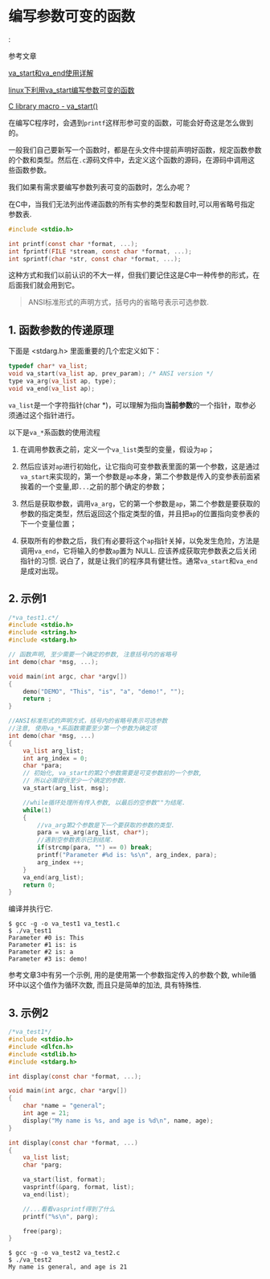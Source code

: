 # 编写参数可变的函数

<!tags!>: <!c!> <!va_start!>

参考文章

[va_start和va_end使用详解](http://www.cnblogs.com/hanyonglu/archive/2011/05/07/2039916.html)

[linux下利用va_start编写参数可变的函数](http://ju.outofmemory.cn/entry/154069)

[C library macro - va_start()](https://www.tutorialspoint.com/c_standard_library/c_macro_va_start.htm)

在编写C程序时，会遇到`printf`这样形参可变的函数，可能会好奇这是怎么做到的。

一般我们自己要新写一个函数时，都是在头文件中提前声明好函数，规定函数参数的个数和类型。然后在`.c`源码文件中，去定义这个函数的源码，在源码中调用这些函数参数。

我们如果有需求要编写参数列表可变的函数时，怎么办呢？

在C中，当我们无法列出传递函数的所有实参的类型和数目时,可以用省略号指定参数表.

```c
#include <stdio.h>

int printf(const char *format, ...);
int fprintf(FILE *stream, const char *format, ...);
int sprintf(char *str, const char *format, ...);
```

这种方式和我们以前认识的不大一样，但我们要记住这是C中一种传参的形式，在后面我们就会用到它。

> ANSI标准形式的声明方式，括号内的省略号表示可选参数.

## 1. 函数参数的传递原理

下面是 <stdarg.h> 里面重要的几个宏定义如下：

```c
typedef char* va_list;
void va_start(va_list ap, prev_param); /* ANSI version */
type va_arg(va_list ap, type);
void va_end(va_list ap);
```

`va_list`是一个字符指针(char *)，可以理解为指向**当前参数**的一个指针，取参必须通过这个指针进行。

以下是`va_*`系函数的使用流程

1. 在调用参数表之前，定义一个`va_list`类型的变量，假设为`ap`；

2. 然后应该对`ap`进行初始化，让它指向可变参数表里面的第一个参数，这是通过`va_start`来实现的，第一个参数是`ap`本身，第二个参数是传入的变参表前面紧挨着的一个变量,即`...`之前的那个确定的参数；

3. 然后是获取参数，调用`va_arg`，它的第一个参数是`ap`，第二个参数是要获取的参数的指定类型，然后返回这个指定类型的值，并且把`ap`的位置指向变参表的下一个变量位置；

4. 获取所有的参数之后，我们有必要将这个`ap`指针关掉，以免发生危险，方法是调用`va_end`，它将输入的参数`ap`置为 NULL. 应该养成获取完参数表之后关闭指针的习惯. 说白了，就是让我们的程序具有健壮性。通常`va_start`和`va_end`是成对出现。

## 2. 示例1

```c
/*va_test1.c*/
#include <stdio.h>
#include <string.h>
#include <stdarg.h>

// 函数声明, 至少需要一个确定的参数, 注意括号内的省略号
int demo(char *msg, ...);

void main(int argc, char *argv[])
{
    demo("DEMO", "This", "is", "a", "demo!", "");
    return ;
}

//ANSI标准形式的声明方式，括号内的省略号表示可选参数
//注意, 使用va_*系函数需要至少第一个参数为确定项
int demo(char *msg, ...)
{
    va_list arg_list;
    int arg_index = 0;
    char *para;
    // 初始化, va_start的第2个参数需要是可变参数前的一个参数, 
    // 所以必需提供至少一个确定的参数.
    va_start(arg_list, msg);

    //while循环处理所有传入参数, 以最后的空参数""为结尾.
    while(1)
    {
        //va_arg第2个参数是下一个要获取的参数的类型.
        para = va_arg(arg_list, char*);
        //遇到空参数表示已到结尾.
        if(strcmp(para, "") == 0) break;
        printf("Parameter #%d is: %s\n", arg_index, para);
        arg_index ++;
    }
    va_end(arg_list);
    return 0;
}

```

编译并执行它.

```
$ gcc -g -o va_test1 va_test1.c 
$ ./va_test1 
Parameter #0 is: This
Parameter #1 is: is
Parameter #2 is: a
Parameter #3 is: demo!
```

参考文章3中有另一个示例, 用的是使用第一个参数指定传入的参数个数, while循环中以这个值作为循环次数, 而且只是简单的加法, 具有特殊性.

## 3. 示例2

```c
/*va_test1*/
#include <stdio.h>
#include <dlfcn.h>
#include <stdlib.h>
#include <stdarg.h>

int display(const char *format, ...);

void main(int argc, char *argv[])
{
    char *name = "general";
    int age = 21;
    display("My name is %s, and age is %d\n", name, age);
}

int display(const char *format, ...)
{
    va_list list;
    char *parg;

    va_start(list, format);
    vasprintf(&parg, format, list);
    va_end(list);

    //...看看vasprintf得到了什么
    printf("%s\n", parg);

    free(parg);
}
```

```
$ gcc -g -o va_test2 va_test2.c
$ ./va_test2 
My name is general, and age is 21
```